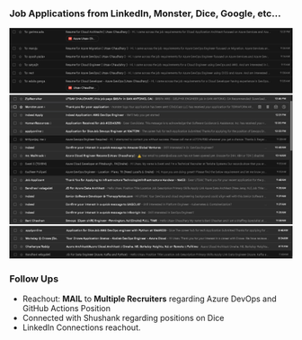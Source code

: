 ### **Job Applications from LinkedIn, Monster, Dice, Google, etc...**
![alt text](image.png)
![alt text](image-1.png)
![alt text](image-2.png)


### **Follow Ups**
- Reachout: **MAIL** to **Multiple Recruiters** regarding Azure DevOps and GitHub Actions Position
- Connected with Shushank regarding positions on Dice
- LinkedIn Connections reachout.